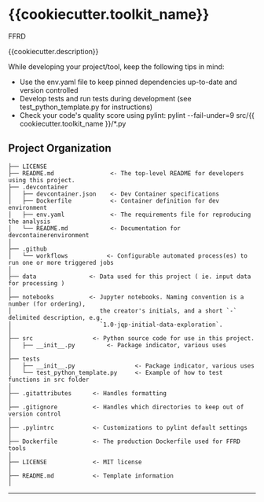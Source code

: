 {{cookiecutter.toolkit_name}}
==============================

FFRD

{{cookiecutter.description}}

While developing your project/tool, keep the following tips in mind:  
- Use the env.yaml file to keep pinned dependencies up-to-date and version controlled  
- Develop tests and run tests during development (see test_python_template.py for instructions)  
- Check your code's quality score using pylint: pylint --fail-under=9 src/{{ cookiecutter.toolkit_name }}/*.py  

Project Organization
------------

    ├── LICENSE
    ├── README.md                <- The top-level README for developers using this project.  
    ├── .devcontainer
    │   ├── devcontainer.json    <- Dev Container specifications  
    │   ├── Dockerfile           <- Container definition for dev environment  
    │   ├── env.yaml             <- The requirements file for reproducing the analysis 
    │   └── README.md            <- Documentation for devcontainerenvironment
    │
    ├── .github  
    │   └── workflows           <- Configurable automated process(es) to run one or more triggered jobs
    │
    ├── data               <- Data used for this project ( ie. input data for processing )
    │
    ├── notebooks          <- Jupyter notebooks. Naming convention is a number (for ordering),
    │                         the creator's initials, and a short `-` delimited description, e.g.
    │                         `1.0-jqp-initial-data-exploration`.
    │
    ├── src                 <- Python source code for use in this project.
    │   ├── __init__.py         <- Package indicator, various uses 
    │
    ├── tests
    │   ├── __init__.py                 <- Package indicator, various uses
    │   └── test_python_template.py     <- Example of how to test functions in src folder
    │
    ├── .gitattributes      <- Handles formatting
    │
    ├── .gitignore          <- Handles which directories to keep out of version control
    │
    ├── .pylintrc           <- Customizations to pylint default settings
    │
    ├── Dockerfile          <- The production Dockerfile used for FFRD tools
    │
    ├── LICENSE             <- MIT license
    │
    ├── README.md           <- Template information
    │


--------


